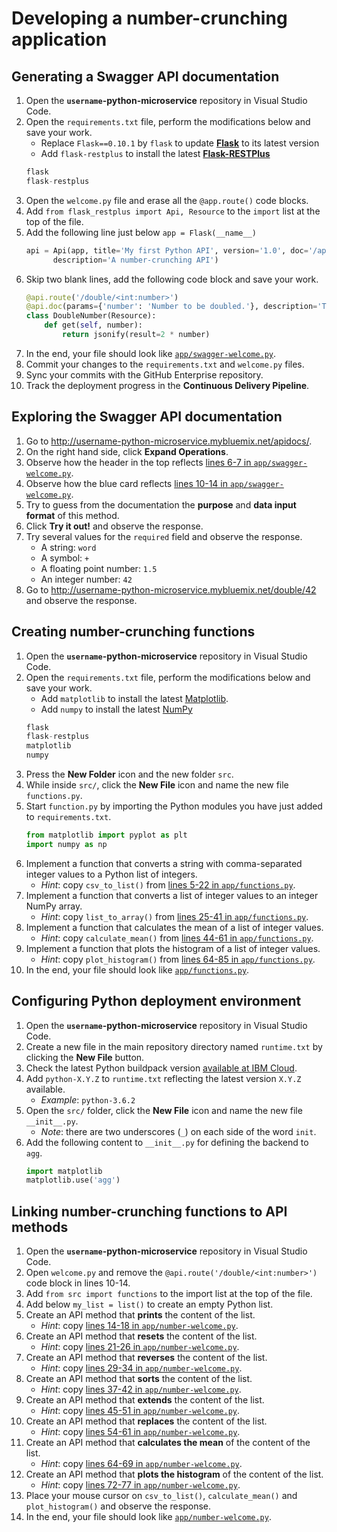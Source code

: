 # Developing a number-crunching application

## Generating a Swagger API documentation

1. Open the **`username`-python-microservice** repository in Visual Studio Code.
1. Open the `requirements.txt` file, perform the modifications below and save your work.
    * Replace `Flask==0.10.1` by `flask` to update [**Flask**](http://flask.pocoo.org) to its latest version
    * Add `flask-restplus` to install the latest [**Flask-RESTPlus**](https://flask-restplus.readthedocs.io)
    ```Python
    flask
    flask-restplus
    ```
1. Open the `welcome.py` file and erase all the `@app.route()` code blocks.
1. Add `from flask_restplus import Api, Resource` to the `import` list at the top of the file.
1. Add the following line just below `app = Flask(__name__)`
    ```Python
    api = Api(app, title='My first Python API', version='1.0', doc='/apidocs/',
          description='A number-crunching API')
    ```
1. Skip two blank lines, add the following code block and save your work.
    ```Python
    @api.route('/double/<int:number>')
    @api.doc(params={'number': 'Number to be doubled.'}, description='This method doubles the input.')
    class DoubleNumber(Resource):
        def get(self, number):
            return jsonify(result=2 * number)
    ```
1. In the end, your file should look like [`app/swagger-welcome.py`](app/swagger-welcome.py).
1. Commit your changes to the `requirements.txt` and `welcome.py` files.
1. Sync your commits with the GitHub Enterprise repository.
1. Track the deployment progress in the **Continuous Delivery Pipeline**.

## Exploring the Swagger API documentation

1. Go to <http://username-python-microservice.mybluemix.net/apidocs/>.
1. On the right hand side, click **Expand Operations**.
1. Observe how the header in the top reflects [lines 6-7 in `app/swagger-welcome.py`](app/swagger-welcome.py#L6-L7).
1. Observe how the blue card reflects [lines 10-14 in `app/swagger-welcome.py`](app/swagger-welcome.py#L10-L14).
1. Try to guess from the documentation the **purpose** and **data input format** of this method.
1. Click **Try it out!** and observe the response.
1. Try several values for the `required` field and observe the response.
    * A string: `word`
    * A symbol: `+`
    * A floating point number: `1.5`
    * An integer number: `42`
1. Go to <http://username-python-microservice.mybluemix.net/double/42> and observe the response.

## Creating number-crunching functions

1. Open the **`username`-python-microservice** repository in Visual Studio Code.
1. Open the `requirements.txt` file, perform the modifications below and save your work.
    * Add `matplotlib` to install the latest [Matplotlib](https://matplotlib.org).
    * Add `numpy` to install the latest [NumPy](http://www.numpy.org)
    ```Python
    flask
    flask-restplus
    matplotlib
    numpy
    ```
1. Press the **New Folder** icon and the new folder `src`.
1. While inside `src/`, click the **New File** icon and name the new file `functions.py`.
1. Start `function.py` by importing the Python modules you have just added to `requirements.txt`.
    ```Python
    from matplotlib import pyplot as plt
    import numpy as np
    ```
1. Implement a function that converts a string with comma-separated integer values to a Python list of integers.
    * *Hint*: copy `csv_to_list()` from [lines 5-22 in `app/functions.py`](app/functions.py#L5-L22).
1. Implement a function that converts a list of integer values to an integer NumPy array.
    * *Hint*: copy `list_to_array()` from [lines 25-41 in `app/functions.py`](app/functions.py#L25-L41).
1. Implement a function that calculates the mean of a list of integer values.
    * *Hint*: copy `calculate_mean()` from [lines 44-61 in `app/functions.py`](app/functions.py#L44-L61).
1. Implement a function that plots the histogram of a list of integer values.
    * *Hint*: copy `plot_histogram()` from [lines 64-85 in `app/functions.py`](app/functions.py#L64-L85).
1. In the end, your file should look like [`app/functions.py`](app/functions.py).

## Configuring Python deployment environment

1. Open the **`username`-python-microservice** repository in Visual Studio Code.
1. Create a new file in the main repository directory named `runtime.txt` by clicking the **New File** button.
1. Check the latest Python buildpack version [available at IBM Cloud](https://console.bluemix.net/docs/runtimes/python/index.html).
1. Add `python-X.Y.Z` to `runtime.txt` reflecting the latest version `X.Y.Z` available.
    * *Example*: `python-3.6.2`
1. Open the `src/` folder, click the **New File** icon and name the new file `__init__.py`.
    * *Note*: there are two underscores (`_`) on each side of the word `init`.
1. Add the following content to `__init__.py` for defining the backend to `agg`.
    ```Python
    import matplotlib
    matplotlib.use('agg')
    ```

## Linking number-crunching functions to API methods

1. Open the **`username`-python-microservice** repository in Visual Studio Code.
1. Open `welcome.py` and remove the `@api.route('/double/<int:number>')` code block in lines 10-14.
1. Add `from src import functions` to the import list at the top of the file.
1. Add below `my_list = list()` to create an empty Python list.
1. Create an API method that **prints** the content of the list.
    * *Hint*: copy [lines 14-18 in `app/number-welcome.py`](app/number-welcome.py#L14-L18).
1. Create an API method that **resets** the content of the list.
    * *Hint*: copy [lines 21-26 in `app/number-welcome.py`](app/number-welcome.py#L21-L26).
1. Create an API method that **reverses** the content of the list.
    * *Hint*: copy [lines 29-34 in `app/number-welcome.py`](app/number-welcome.py#L29-L34).
1. Create an API method that **sorts** the content of the list.
    * *Hint*: copy [lines 37-42 in `app/number-welcome.py`](app/number-welcome.py#L37-L42).
1. Create an API method that **extends** the content of the list.
    * *Hint*: copy [lines 45-51 in `app/number-welcome.py`](app/number-welcome.py#L45-L51).
1. Create an API method that **replaces** the content of the list.
    * *Hint*: copy [lines 54-61 in `app/number-welcome.py`](app/number-welcome.py#L54-L61).
1. Create an API method that **calculates the mean** of the content of the list.
    * *Hint*: copy [lines 64-69 in `app/number-welcome.py`](app/number-welcome.py#L64-L69).
1. Create an API method that **plots the histogram** of the content of the list.
    * *Hint*: copy [lines 72-77 in `app/number-welcome.py`](app/number-welcome.py#L72-L77).
1. Place your mouse cursor on `csv_to_list()`, `calculate_mean()` and `plot_histogram()` and observe the response.
1. In the end, your file should look like [`app/number-welcome.py`](app/number-welcome.py).